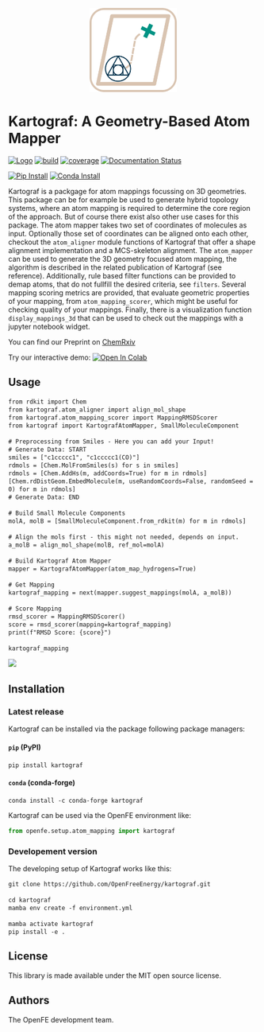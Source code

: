 <p align="center">
    <picture align="center">
      <source media="(prefers-color-scheme: dark)" srcset="https://github.com/OpenFreeEnergy/kartograf/blob/0a2ecb10f1c5ede3842fd9b92ffb232ad726426f/docs/_static/img/kartograf_logo_style5.png">
      <source media="(prefers-color-scheme: light)" srcset="https://github.com/OpenFreeEnergy/kartograf/blob/0a2ecb10f1c5ede3842fd9b92ffb232ad726426f/docs/_static/img/kartograf_logo_style4.png">
      <img alt="Kartografs fancy logo" src="https://github.com/OpenFreeEnergy/kartograf/blob/0a2ecb10f1c5ede3842fd9b92ffb232ad726426f/docs/_static/img/kartograf_logo_style4.png" width=35% >
    </picture>
</p>


Kartograf: A Geometry-Based Atom Mapper
==================================

[//]: # (Badges)
[![Logo](https://img.shields.io/badge/OSMF-OpenFreeEnergy-%23002f4a)](https://openfree.energy/)
[![build](https://github.com/OpenFreeEnergy/kartograf/actions/workflows/ci.yaml/badge.svg)](https://github.com/OpenFreeEnergy/kartograf/actions/workflows/ci.yaml)
[![coverage](https://codecov.io/gh/OpenFreeEnergy/kartograf/branch/main/graph/badge.svg)](https://codecov.io/gh/OpenFreeEnergy/kartograf)
[![Documentation Status](https://readthedocs.org/projects/kartograf/badge/?version=latest)](https://kartograf.readthedocs.io/en/latest/?badge=latest)

[![Pip Install](https://img.shields.io/badge/pip%20install-kartograf-d9c4b1)](https://pypi.org/project/kartograf/)
[![Conda Install](https://img.shields.io/badge/Conda%20install---c%20conda--forge%20kartograf-009384)](https://anaconda.org/conda-forge/kartograf)

Kartograf is a packgage for atom mappings focussing on 3D geometries.
This package can be for example be used to generate hybrid topology systems, where an atom mapping is required to determine the core region of the approach.
But of course there exist also other use cases for this package.
The atom mapper takes two set of coordinates of molecules as input.
Optionally those set of coordinates can be aligned onto each other, checkout the `atom_aligner` module functions 
of Kartograf that offer a shape alignment implementation and a MCS-skeleton alignment.
The `atom_mapper` can be used to generate the 3D geometry focused atom mapping, the algorithm is described in the related publication of Kartograf (see reference).
Additionally, rule based filter functions can be provided to demap atoms, that do not fullfill the desired criteria, see `filters`.
Several mapping scoring metrics are provided, that evaluate geometric properties of your mapping, from `atom_mapping_scorer`, which might be useful for checking quality of your mappings.
Finally, there is a visualization function `display_mappings_3d` that can be used to check out the mappings with a jupyter notebook widget.

You can find our Preprint on [ChemRxiv](https://doi.org/10.26434/chemrxiv-2023-0n1pq) 


Try our interactive demo: [![Open In Colab](https://colab.research.google.com/assets/colab-badge.svg)](https://colab.research.google.com/github/OpenFreeEnergy/kartograf/blob/main/examples/kartograf_example.ipynb)


## Usage

```python3
from rdkit import Chem
from kartograf.atom_aligner import align_mol_shape
from kartograf.atom_mapping_scorer import MappingRMSDScorer
from kartograf import KartografAtomMapper, SmallMoleculeComponent

# Preprocessing from Smiles - Here you can add your Input!
# Generate Data: START
smiles = ["c1ccccc1", "c1ccccc1(CO)"]
rdmols = [Chem.MolFromSmiles(s) for s in smiles]
rdmols = [Chem.AddHs(m, addCoords=True) for m in rdmols]
[Chem.rdDistGeom.EmbedMolecule(m, useRandomCoords=False, randomSeed = 0) for m in rdmols]
# Generate Data: END

# Build Small Molecule Components
molA, molB = [SmallMoleculeComponent.from_rdkit(m) for m in rdmols]

# Align the mols first - this might not needed, depends on input.
a_molB = align_mol_shape(molB, ref_mol=molA)

# Build Kartograf Atom Mapper
mapper = KartografAtomMapper(atom_map_hydrogens=True)

# Get Mapping
kartograf_mapping = next(mapper.suggest_mappings(molA, a_molB))

# Score Mapping
rmsd_scorer = MappingRMSDScorer()
score = rmsd_scorer(mapping=kartograf_mapping)
print(f"RMSD Score: {score}")

kartograf_mapping
```
![](docs/_static/img/alignment_benz_ol.png)

## Installation

### Latest release
Kartograf can be installed via the package following package managers:

#### `pip` (PyPI)

```shell
pip install kartograf
```

#### `conda` (conda-forge)

```shell
conda install -c conda-forge kartograf
```

Kartograf can be used via the OpenFE environment like:

```python
from openfe.setup.atom_mapping import kartograf
```

### Developement version
The developing setup of Kartograf works like this:

```shell
git clone https://github.com/OpenFreeEnergy/kartograf.git

cd kartograf
mamba env create -f environment.yml

mamba activate kartograf
pip install -e .

```

## License
This library is made available under the MIT open source license.

## Authors

The OpenFE development team.

